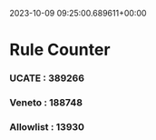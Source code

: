 2023-10-09 09:25:00.689611+00:00
# Rule Counter 
 ### UCATE : 389266

 ### Veneto : 188748

 ### Allowlist : 13930
